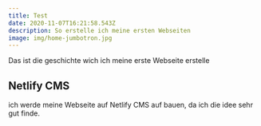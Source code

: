 ```yaml
---
title: Test
date: 2020-11-07T16:21:58.543Z
description: So erstelle ich meine ersten Webseiten
image: img/home-jumbotron.jpg
---
```

Das ist die geschichte wich ich meine erste Webseite erstelle

## Netlify CMS

ich werde meine Webseite auf Netlify CMS auf bauen, da ich die idee sehr gut finde.